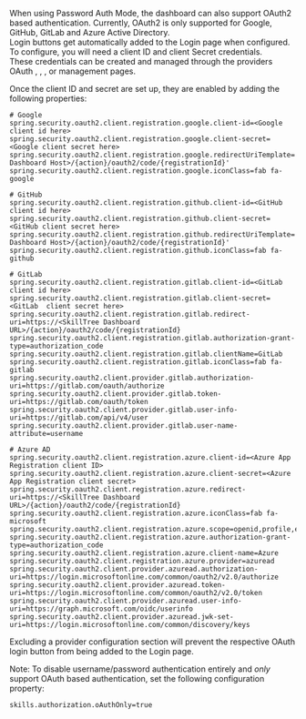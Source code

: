 
When using Password Auth Mode, the dashboard can also support OAuth2 based authentication. 
Currently, OAuth2 is only supported for Google, GitHub, GitLab and Azure Active Directory.  
Login buttons get automatically added to the Login page when configured.  
To configure, you will need a client ID and client Secret credentials.  
These credentials can be created and managed through the providers OAuth 
<external-url label="Google" url="https://console.developers.google.com/apis/credentials" />, <external-url label="GitHub" url="https://github.com/settings/developers" />, <external-url label="GitLab" url="https://gitlab.com/-/profile/applications" />, or <external-url label="Azure AD" url="https://portal.azure.com/" /> management pages.  

Once the client ID and secret are set up, they are enabled by adding the following properties:

```properties
# Google
spring.security.oauth2.client.registration.google.client-id=<Google client id here>
spring.security.oauth2.client.registration.google.client-secret=<Google client secret here>
spring.security.oauth2.client.registration.google.redirectUriTemplate='https://<SkillTree Dashboard Host>/{action}/oauth2/code/{registrationId}'
spring.security.oauth2.client.registration.google.iconClass=fab fa-google

# GitHub
spring.security.oauth2.client.registration.github.client-id=<GitHub client id here>
spring.security.oauth2.client.registration.github.client-secret=<GitHub client secret here>
spring.security.oauth2.client.registration.github.redirectUriTemplate='https://<SkillTree Dashboard Host>/{action}/oauth2/code/{registrationId}'
spring.security.oauth2.client.registration.github.iconClass=fab fa-github

# GitLab
spring.security.oauth2.client.registration.gitlab.client-id=<GitLab client id here>
spring.security.oauth2.client.registration.gitlab.client-secret=<GitLab  client secret here>
spring.security.oauth2.client.registration.gitlab.redirect-uri=https://<SkillTree Dashboard URL>/{action}/oauth2/code/{registrationId}
spring.security.oauth2.client.registration.gitlab.authorization-grant-type=authorization_code
spring.security.oauth2.client.registration.gitlab.clientName=GitLab
spring.security.oauth2.client.registration.gitlab.iconClass=fab fa-gitlab
spring.security.oauth2.client.provider.gitlab.authorization-uri=https://gitlab.com/oauth/authorize
spring.security.oauth2.client.provider.gitlab.token-uri=https://gitlab.com/oauth/token
spring.security.oauth2.client.provider.gitlab.user-info-uri=https://gitlab.com/api/v4/user
spring.security.oauth2.client.provider.gitlab.user-name-attribute=username

# Azure AD
spring.security.oauth2.client.registration.azure.client-id=<Azure App Registration client ID>
spring.security.oauth2.client.registration.azure.client-secret=<Azure App Registration client secret>
spring.security.oauth2.client.registration.azure.redirect-uri=https://<SkillTree Dashboard URL>/{action}/oauth2/code/{registrationId}
spring.security.oauth2.client.registration.azure.iconClass=fab fa-microsoft
spring.security.oauth2.client.registration.azure.scope=openid,profile,email
spring.security.oauth2.client.registration.azure.authorization-grant-type=authorization_code
spring.security.oauth2.client.registration.azure.client-name=Azure
spring.security.oauth2.client.registration.azure.provider=azuread
spring.security.oauth2.client.provider.azuread.authorization-uri=https://login.microsoftonline.com/common/oauth2/v2.0/authorize
spring.security.oauth2.client.provider.azuread.token-uri=https://login.microsoftonline.com/common/oauth2/v2.0/token
spring.security.oauth2.client.provider.azuread.user-info-uri=https://graph.microsoft.com/oidc/userinfo
spring.security.oauth2.client.provider.azuread.jwk-set-uri=https://login.microsoftonline.com/common/discovery/keys
```
Excluding a provider configuration section will prevent the respective OAuth login button from being added to the Login page. 

Note: To disable username/password authentication entirely and *only* support OAuth based authentication, set the following configuration property:
```properties
skills.authorization.oAuthOnly=true
```